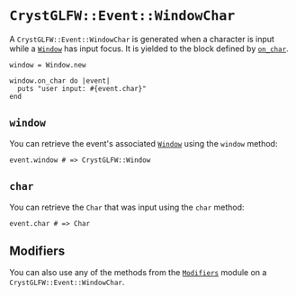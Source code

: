 # `CrystGLFW::Event::WindowChar`

A `CrystGLFW::Event::WindowChar` is generated when a character is input while a [`Window`](/deep-dive/window.md) has input focus. It is yielded to the block defined by [`on_char`](/deep-dive/window/callbacks/on-char.md).

```crystal
window = Window.new

window.on_char do |event|
  puts "user input: #{event.char}"
end
```

## `window`

You can retrieve the event's associated [`Window`](/deep-dive/window.md) using the `window` method:

```crystal
event.window # => CrystGLFW::Window
```

## `char`

You can retrieve the `Char` that was input using the `char` method:

```crystal
event.char # => Char
```

## Modifiers

You can also use any of the methods from the [`Modifiers`](/deep-dive/modifiers.md) module on a `CrystGLFW::Event::WindowChar`.